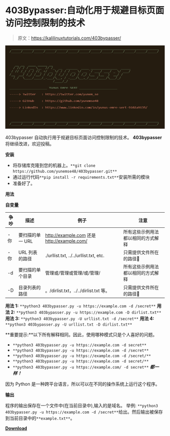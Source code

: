 # 403Bypasser:自动化用于规避目标页面访问控制限制的技术

> 原文：<https://kalilinuxtutorials.com/403bypasser/>

[![](img/90ee8afe4ff5aa589eb963da23c19bbd.png)](https://1.bp.blogspot.com/-Sw_UZuT5wjQ/YTGu6_TK8rI/AAAAAAAAKqI/JDTl-Ap8YlsVIh8s13Nb_Gco9zq_RZQzACLcBGAsYHQ/s728/403bypasser_3_banner_v2-758854%2B%25281%2529.png)

403bypasser 自动执行用于规避目标页面访问控制限制的技术。 **403bypasser** 将继续改进，欢迎投稿。

**安装**

*   将存储库克隆到您的机器上。`**git clone https://github.com/yunemse48/403bypasser.git**`
*   通过运行代码`**pip install -r requirements.txt**`安装所需的模块
*   准备好了。

**用法**

**自变量**

| 争吵 | 描述 | 例子 | 注意 |
| --- | --- | --- | --- |
| -你 | 要扫描的单一 URL | http://example.com 还是 http://example.com/ | 所有这些示例用法都以相同的方式解释 |
| -你 | URL 列表的路径 | ./urllist.txt, ../../urllist.txt, etc. | 只需提供文件所在的路径🙂 |
| -d | 要扫描的单个目录 | 管理或/管理或管理/或/管理/ | 所有这些示例用法都以相同的方式解释 |
| -D | 目录列表的路径 | 。/dirlist.txt，../../dirlist.txt 等。 | 只需提供文件所在的路径🙂 |

**用法 1:** `**python3 403bypasser.py -u https://example.com -d /secret**`
**用法 2:** `**python3 403bypasser.py -u https://example.com -D dirlist.txt**`
**用法 3:** `**python3 403bypasser.py -U urllist.txt -d /secret**`
**用法 4:** `**python3 403bypasser.py -U urllist.txt -D dirlist.txt**`

**重要提示:**以下所有解释相同。因此，使用哪种模式只是个人喜好的问题。

*   `**python3 403bypasser.py -u https://example.com -d secret**`
*   `**python3 403bypasser.py -u https://example.com -d /secret**`
*   `**python3 403bypasser.py -u https://example.com -d /secret/**`
*   `**python3 403bypasser.py -u https://example.com -d secret/**`
*   `**python3 403bypasser.py -u https://example.com/ -d secret**`
    ***都一样！***

因为 Python 是一种跨平台语言，所以可以在不同的操作系统上运行这个程序。

**输出**

程序的输出保存在一个文件中(在当前目录中),输入的是域名。
举例:
`**python3 403bypasser.py -u https://example.com -d /secret**`给出。然后输出被保存到当前目录中的`**example.txt**`。

[**Download**](https://github.com/yunemse48/403bypasser)
